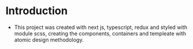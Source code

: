 # Introduction

 * This project was created with next js, typescript, redux and styled with module scss, creating the components, containers and templeate with atomic design methodology.